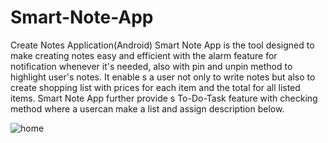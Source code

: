 # Smart-Note-App
Create Notes Application(Android)
Smart Note App is the tool designed to make creating notes easy and efficient with the alarm feature for notification whenever it's needed, also with pin and unpin method to highlight user's notes.
It enable s a user not only to write notes but also to create shopping list with prices for each item and the total for all listed items.
Smart Note App further provide s To-Do-Task feature with checking method where a usercan make a list and assign description below.

 ![home](https://github.com/sanraf/Smart-Note-App/assets/135538237/2fc9705b-4a4f-4d73-8e46-f930fbf2b053)








